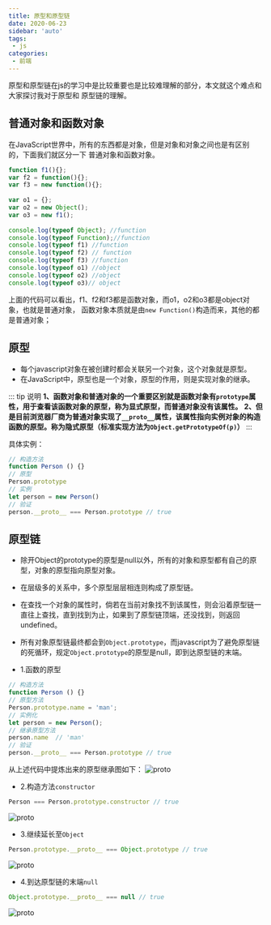 ```yaml
---
title: 原型和原型链
date: 2020-06-23
sidebar: 'auto'
tags:
 - js
categories:
 - 前端
---
```


原型和原型链在js的学习中是比较重要也是比较难理解的部分，本文就这个难点和大家探讨我对于原型和
原型链的理解。

## 普通对象和函数对象

在JavaScript世界中，所有的东西都是对象，但是对象和对象之间也是有区别的，下面我们就区分一下
普通对象和函数对象。

```js
function f1(){};
var f2 = function(){};
var f3 = new function(){};
 
var o1 = {};
var o2 = new Object();
var o3 = new f1();
 
console.log(typeof Object); //function
console.log(typeof Function);//function
console.log(typeof f1) //function
console.log(typeof f2) // function
console.log(typeof f3) //function
console.log(typeof o1) //object
console.log(typeof o2) //object
console.log(typeof o3)// object
```
上面的代码可以看出，f1、f2和f3都是函数对象，而o1，o2和o3都是object对象，也就是普通对象，
函数对象本质就是由```new Function()```构造而来，其他的都是普通对象；

## 原型

* 每个javascript对象在被创建时都会关联另一个对象，这个对象就是原型。
* 在JavaScript中，原型也是一个对象，原型的作用，则是实现对象的继承。

::: tip 说明
**1、函数对象和普通对象的一个重要区别就是函数对象有```prototype```属性，用于查看该函数对象的原型，称为显式原型，而普通对象没有该属性。**
**2、但是目前浏览器厂商为普通对象实现了```__proto__```属性，该属性指向实例对象的构造函数的原型。称为隐式原型（标准实现方法为```Object.getPrototypeOf(p)```）**
:::

具体实例：

```js
// 构造方法
function Person () {}
// 原型
Person.prototype
// 实例
let person = new Person()
// 验证
person.__proto__ === Person.prototype // true
```

## 原型链

* 除开Object的prototype的原型是null以外，所有的对象和原型都有自己的原型，对象的原型指向原型对象。

* 在层级多的关系中，多个原型层层相连则构成了原型链。

* 在查找一个对象的属性时，倘若在当前对象找不到该属性，则会沿着原型链一直往上查找，直到找到为止，如果到了原型链顶端，还没找到，则返回undefined。

* 所有对象原型链最终都会到```Object.prototype```，而javascript为了避免原型链的死循环，规定```Object.prototype```的原型是null，即到达原型链的末端。

* 1.函数的原型
```js
// 构造方法
function Person () {}
// 原型方法
Person.prototype.name = 'man';
// 实例化
let person = new Person();
// 继承原型方法
person.name  // 'man'
// 验证
person.__proto__ === Person.prototype // true
```
从上述代码中提炼出来的原型继承图如下：
![proto](~@Front/JS/image/proto2.png)

* 2.构造方法```constructor```

```js
Person === Person.prototype.constructor // true
```
![proto](~@Front/JS/image/proto3.png)

* 3.继续延长至```Object```
```js
Person.prototype.__proto__ === Object.prototype // true
```

![proto](~@Front/JS/image/proto4.png)

* 4.到达原型链的末端```null```

```js
Object.prototype.__proto__ === null // true
```

![proto](~@Front/JS/image/proto5.png)


